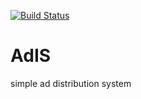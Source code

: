 [![Build Status](https://travis-ci.org/yohny/AdIS.svg?branch=master)](https://travis-ci.org/yohny/AdIS)

# AdIS

simple ad distribution system
